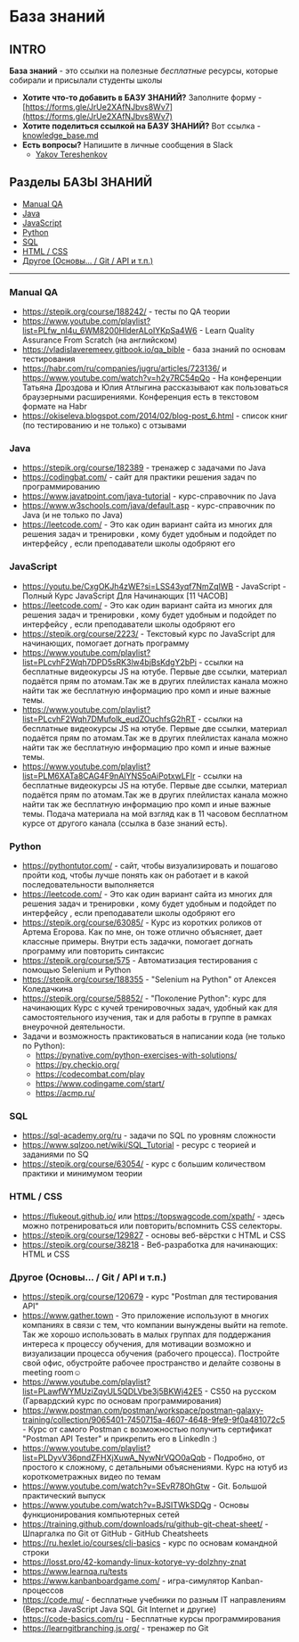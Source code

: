 # База знаний

## INTRO

**База знаний** - это ссылки на полезные _бесплатные_ ресурсы, которые собирали и присылали студенты школы

* **Хотите что-то добавить в БАЗУ ЗНАНИЙ?** Заполните форму - [https://forms.gle/JrUe2XAfNJbvs8Wv7](https://forms.gle/JrUe2XAfNJbvs8Wv7)
* **Хотите поделиться ссылкой на БАЗУ ЗНАНИЙ?** Вот ссылка - [knowledge_base.md](https://github.com/tereshenkov29/RedRoverSchool.Help/blob/main/knowledge_base.md)
* **Есть вопросы?** Напишите в личные сообщения в Slack
  * [Yakov Tereshenkov](https://redroverschool.slack.com/team/U05L4EHU2QK)

## Разделы БАЗЫ ЗНАНИЙ

* [Manual QA](#manual-qa)
* [Java](#java)
* [JavaScript](#javascript)
* [Python](#python)
* [SQL](#sql)
* [HTML / CSS](#html--css)
* [Другое (Основы... / Git / API и т.п.)](#другое-основы--git--api-и-тп)

---

### Manual QA

* https://stepik.org/course/188242/ - тесты по QA теории
* https://www.youtube.com/playlist?list=PLfw_nI4u_6WM8200HlderALoIYKpSa4W6 - Learn Quality Assurance From Scratch (на английском)
* https://vladislaveremeev.gitbook.io/qa_bible - база знаний по основам тестирования
* https://habr.com/ru/companies/jugru/articles/723136/ и https://www.youtube.com/watch?v=h2y7RC54pQo - На конференции Татьяна Дроздова и Юлия Атлыгина рассказывают как пользоваться браузерными расширениями. Конференция есть в текстовом формате на Habr
* https://okiseleva.blogspot.com/2014/02/blog-post_6.html - список книг (по тестированию и не только) с отзывами

### Java

* https://stepik.org/course/182389 - тренажер с задачами по Java
* https://codingbat.com/ - сайт для практики решения задач по программированию
* https://www.javatpoint.com/java-tutorial - курс-справочник по Java
* https://www.w3schools.com/java/default.asp - курс-справочник по Java (и не только по Java)
* https://leetcode.com/ - Это как один вариант сайта из многих для решения задач и тренировки , кому будет удобным и подойдет по интерфейсу , если преподаватели школы одобряют его 

### JavaScript

* https://youtu.be/CxgOKJh4zWE?si=LSS43yqf7NmZqIWB - JavaScript - Полный Курс JavaScript Для Начинающих [11 ЧАСОВ]
* https://leetcode.com/ - Это как один вариант сайта из многих для решения задач и тренировки , кому будет удобным и подойдет по интерфейсу , если преподаватели школы одобряют его 
* https://stepik.org/course/2223/ - Текстовый курс по JavaScript для начинающих, помогает догнать программу
* https://www.youtube.com/playlist?list=PLcvhF2Wqh7DPD5sRK3lw4bjBsKdgY2bPi - ссылки на бесплатные видеокурсы JS на ютубе. Первые две ссылки, материал подаётся прям по атомам.Так же в других плейлистах канала можно найти  так же бесплатную информацию про комп и иные важные темы.
* https://www.youtube.com/playlist?list=PLcvhF2Wqh7DMufolk_eudZOuchfsG2hRT - ссылки на бесплатные видеокурсы JS на ютубе. Первые две ссылки, материал подаётся прям по атомам.Так же в других плейлистах канала можно найти  так же бесплатную информацию про комп и иные важные темы.
* https://www.youtube.com/playlist?list=PLM6XATa8CAG4F9nAIYNS5oAiPotxwLFIr - ссылки на бесплатные видеокурсы JS на ютубе. Первые две ссылки, материал подаётся прям по атомам.Так же в других плейлистах канала можно найти  так же бесплатную информацию про комп и иные важные темы. Подача материала на мой взгляд как в 11 часовом бесплатном курсе от другого канала (ссылка в базе знаний есть).

### Python

* https://pythontutor.com/ - сайт, чтобы визуализировать и пошагово пройти код, чтобы лучше понять как он работает и в какой последовательности выполняется
* https://leetcode.com/ - Это как один вариант сайта из многих для решения задач и тренировки , кому будет удобным и подойдет по интерфейсу , если преподаватели школы одобряют его 
* https://stepik.org/course/63085/ - Курс из коротких роликов от Артема Егорова. Как по мне, он тоже отлично объясняет, дает классные примеры. Внутри есть задачки, помогает догнать программу или повторить синтаксис
* https://stepik.org/course/575 - Автоматизация тестирования с помощью Selenium и Python
* https://stepik.org/course/188355 - "Selenium на Python" от Алексея Коледачкина
* https://stepik.org/course/58852/ - "Поколение Python": курс для начинающих Курс с кучей тренировочных задач, удобный как для самостоятельного изучения, так и для работы в группе в рамках внеурочной деятельности.
* Задачи и возможность практиковаться в написании кода (не только по Python):
  * https://pynative.com/python-exercises-with-solutions/
  * https://py.checkio.org/
  * https://codecombat.com/play
  * https://www.codingame.com/start/
  * https://acmp.ru/

### SQL

* https://sql-academy.org/ru - задачи по SQL по уровням сложности
* https://www.sqlzoo.net/wiki/SQL_Tutorial - ресурс с теорией и заданиями по SQ
* https://stepik.org/course/63054/ - курс с большим количеством практики и минимумом теории

### HTML / CSS

* https://flukeout.github.io/ или https://topswagcode.com/xpath/ - здесь можно потренироваться или повторить/вспомнить CSS селекторы. 
* https://stepik.org/course/129827 - основы веб-вёрстки с HTML и CSS
* https://stepik.org/course/38218 - Веб-разработка для начинающих: HTML и CSS

### Другое (Основы... / Git / API и т.п.)

* https://stepik.org/course/120679 - курс "Postman для тестирования API"
* https://www.gather.town - Это приложение используют в многих компаниях в связи с тем, что компании вынуждены выйти на remote. Так же хорошо использовать в малых группах для поддержания интереса к процессу обучения, для мотивации возможно и визуализации процесса обучения (рабочего процесса). Постройте свой офис, обустройте рабочее пространство и делайте созвоны в meeting room☺️
* https://www.youtube.com/playlist?list=PLawfWYMUziZqyUL5QDLVbe3j5BKWj42E5 - CS50 на русском (Гарвардский курс по основам программирования)
* https://www.postman.com/postman/workspace/postman-galaxy-training/collection/9065401-7450715a-4607-4648-9fe9-9f0a481072c5 - Курс от самого Postman с возможностью получить сертификат "Postman API Tester" и прикрепить его в LinkedIn :)
* https://www.youtube.com/playlist?list=PLDyvV36pndZFHXjXuwA_NywNrVQO0aQqb - Подробно, от простого к сложному, с детальными объяснениями. Курс на ютуб из короткометражных видео по темам
* https://www.youtube.com/watch?v=SEvR78OhGtw - Git. Большой практический выпуск
* https://www.youtube.com/watch?v=BJSITWkSDQg - Основы функционирования компьютерных сетей
* https://training.github.com/downloads/ru/github-git-cheat-sheet/ - Шпаргалка по Git от GitHub - GitHub Cheatsheets
* https://ru.hexlet.io/courses/cli-basics - курс по основам командной строки
* https://losst.pro/42-komandy-linux-kotorye-vy-dolzhny-znat
* https://www.learnqa.ru/tests
* https://www.kanbanboardgame.com/ - игра-симулятор Kanban-процессов
* https://code.mu/ - бесплатные учебники по разным IT направлениям (Верстка JavaScript Java SQL Git Internet и другие)
* https://code-basics.com/ru - Бесплатные курсы программирования
* https://learngitbranching.js.org/ - тренажер по Git
